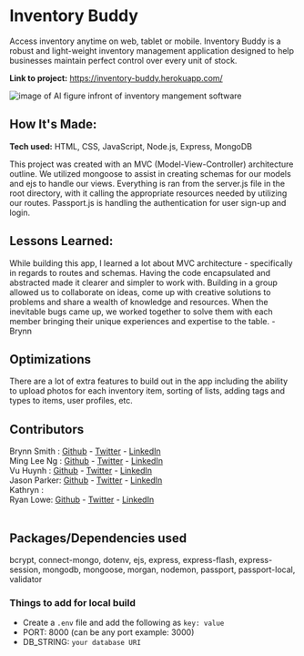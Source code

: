 # Inventory Buddy

Access inventory anytime on web, tablet or mobile. Inventory Buddy is a robust and light-weight inventory management application designed to help businesses maintain perfect control over every unit of stock.

**Link to project:**
https://inventory-buddy.herokuapp.com/

<img src='https://brynnsmith.com/images/InventoryBuddy.jpg' alt='image of AI figure infront of inventory mangement software'>

## How It's Made:

**Tech used:** HTML, CSS, JavaScript, Node.js, Express, MongoDB

This project was created with an MVC (Model-View-Controller) architecture outline. We utilized mongoose to assist in creating schemas for our models and ejs to handle our views. Everything is ran from the server.js file in the root directory, with it calling the appropriate resources needed by utilizing our routes. Passport.js is handling the authentication for user sign-up and login.

## Lessons Learned:

While building this app, I learned a lot about MVC architecture - specifically in regards to routes and schemas. Having the code encapsulated and abstracted made it clearer and simpler to work with. Building in a group allowed us to collaborate on ideas, come up with creative solutions to problems and share a wealth of knowledge and resources. When the inevitable bugs came up, we worked together to solve them with each member bringing their unique experiences and expertise to the table. - Brynn

## Optimizations

There are a lot of extra features to build out in the app including the ability to upload photos for each inventory item, sorting of lists, adding tags and types to items, user profiles, etc.

## Contributors

Brynn Smith : <a href="https://github.com/brynnsmith">Github</a> - <a href="https://twitter.com/BrynnSm1th">Twitter</a> - <a href="https://www.linkedin.com/in/brynnasmith/">LinkedIn</a><br>
Ming Lee Ng : <a href="https://github.com/redconOne">Github</a> - <a href="https://twitter.com/MingLeeNg1">Twitter</a> - <a href="https://www.linkedin.com/in/mingleeng/">LinkedIn</a><br>
Vu Huynh : <a href="https://github.com/vu5381">Github</a> - <a href="https://twitter.com/vuhuynh91609962">Twitter</a> - <a href="https://www.linkedin.com/in/vu-huynh-duy">LinkedIn</a><br>
Jason Parker: <a href="https://github.com/jparrker/">Github</a> - <a href="https://twitter.com/jasonkkparker">Twitter</a> - <a href="https://www.linkedin.com/in/jsonparker/">LinkedIn</a><br>
Kathryn :<br>
Ryan Lowe: <a href="https://github.com/BlipOnNobodysRadar">Github</a> - <a href="https://twitter.com/Ryan_CodeBlip">Twitter</a> - <a href="https://www.linkedin.com/in/ryan-lowe-codeblip/">LinkedIn</a><br><br>

## Packages/Dependencies used

bcrypt, connect-mongo, dotenv, ejs, express, express-flash, express-session, mongodb, mongoose, morgan, nodemon, passport, passport-local, validator

### Things to add for local build

- Create a `.env` file and add the following as `key: value`
- PORT: 8000 (can be any port example: 3000)
- DB_STRING: `your database URI`
